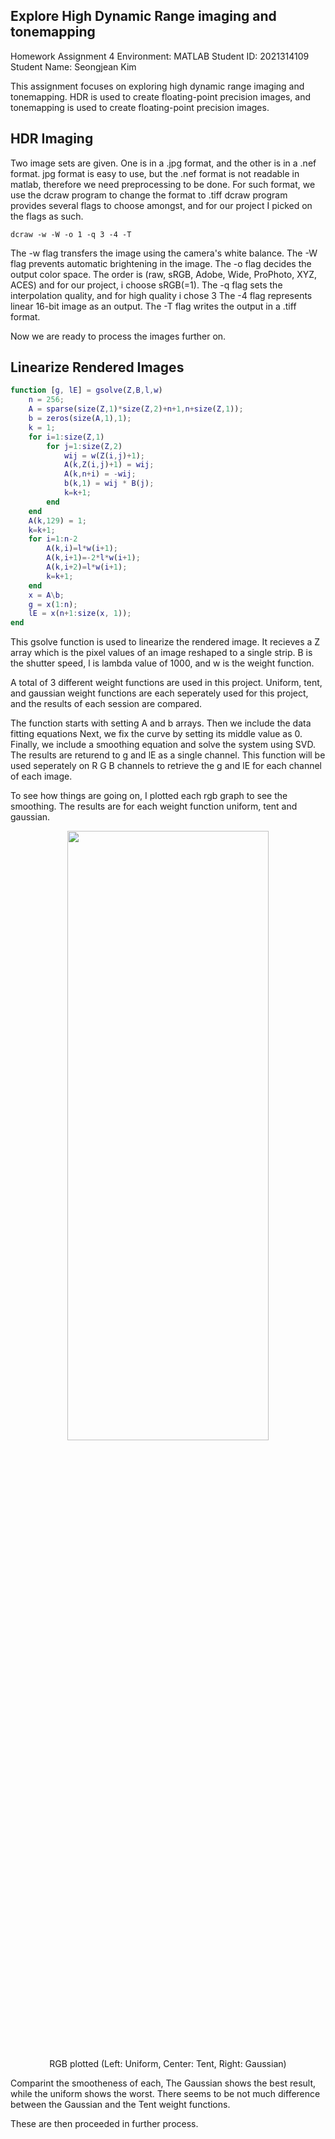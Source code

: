 ## Explore High Dynamic Range imaging and tonemapping

Homework Assignment 4
Environment: MATLAB
Student ID: 2021314109
Student Name: Seongjean Kim

This assignment focuses on exploring high dynamic range imaging and tonemapping.
HDR is used to create floating-point precision images, and tonemapping is used to create floating-point precision images.


## HDR Imaging
Two image sets are given. One is in a .jpg format, and the other is in a .nef format.
jpg format is easy to use, but the .nef format is not readable in matlab, therefore we need preprocessing to be done.
For such format, we use the dcraw program to change the format to .tiff
dcraw program provides several flags to choose amongst, and for our project I picked on the flags as such.

```
dcraw -w -W -o 1 -q 3 -4 -T
```
The -w flag transfers the image using the camera's white balance.
The -W flag prevents automatic brightening in the image.
The -o flag decides the output color space. 
The order is (raw, sRGB, Adobe, Wide, ProPhoto, XYZ, ACES) and for our project, i choose sRGB(=1).
The -q flag sets the interpolation quality, and for high quality i chose 3
The -4 flag represents linear 16-bit image as an output.
The -T flag writes the output in a .tiff format.

Now we are ready to process the images further on.


## Linearize Rendered Images

```matlab
function [g, lE] = gsolve(Z,B,l,w)
    n = 256;
    A = sparse(size(Z,1)*size(Z,2)+n+1,n+size(Z,1));
    b = zeros(size(A,1),1);
    k = 1;
    for i=1:size(Z,1)
        for j=1:size(Z,2)
            wij = w(Z(i,j)+1);
            A(k,Z(i,j)+1) = wij; 
            A(k,n+i) = -wij; 
            b(k,1) = wij * B(j);
            k=k+1;
        end
    end
    A(k,129) = 1;
    k=k+1;
    for i=1:n-2
        A(k,i)=l*w(i+1); 
        A(k,i+1)=-2*l*w(i+1); 
        A(k,i+2)=l*w(i+1);
        k=k+1;
    end
    x = A\b;
    g = x(1:n);
    lE = x(n+1:size(x, 1));
end
```

This gsolve function is used to linearize the rendered image.
It recieves a Z array which is the pixel values of an image reshaped to a single strip.
B is the shutter speed, l is lambda value of 1000, and w is the weight function.

A total of 3 different weight functions are used in this project.
Uniform, tent, and gaussian weight functions are each seperately used for this project, and the results of each session are compared.

The function starts with setting A and b arrays.
Then we include the data fitting equations
Next, we fix the curve by setting its middle value as 0.
Finally, we include a smoothing equation and solve the system using SVD.
The results are returend to g and lE as a single channel.
This function will be used seperately on R G B channels to retrieve the g and lE for each channel of each image.

To see how things are going on, I plotted each rgb graph to see the smoothing.
The results are for each weight function uniform, tent and gaussian.

<p align="center">
    <img src="images/capture.PNG" width="80%" height="50%">
    <p align="center">RGB plotted (Left: Uniform, Center: Tent, Right: Gaussian)</p> 
</p>

Comparint the smootheness of each, The Gaussian shows the best result, while the uniform shows the worst. 
There seems to be not much difference between the Gaussian and the Tent weight functions.

These are then proceeded in further process.
